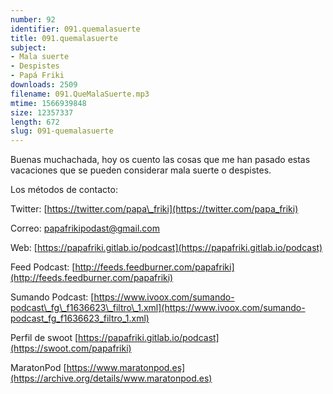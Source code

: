 ```yaml
---
number: 92
identifier: 091.quemalasuerte
title: 091.quemalasuerte
subject:
- Mala suerte
- Despistes
- Papá Friki
downloads: 2509
filename: 091.QueMalaSuerte.mp3
mtime: 1566939848
size: 12357337
length: 672
slug: 091-quemalasuerte
---
```

Buenas muchachada, hoy os cuento las cosas que me han pasado estas vacaciones que se pueden considerar mala suerte o despistes.

Los métodos de contacto:  

Twitter: [https://twitter.com/papa\_friki](https://twitter.com/papa_friki)

Correo: [papafrikipodast@gmail.com](https://archive.org/details/papafrikipodast@gmail.com)

Web: [https://papafriki.gitlab.io/podcast](https://papafriki.gitlab.io/podcast)

Feed Podcast: [http://feeds.feedburner.com/papafriki](http://feeds.feedburner.com/papafriki)

Sumando Podcast: [https://www.ivoox.com/sumando-podcast\_fg\_f1636623\_filtro\_1.xml](https://www.ivoox.com/sumando-podcast_fg_f1636623_filtro_1.xml)

Perfil de swoot [https://papafriki.gitlab.io/podcast](https://swoot.com/papafriki)

MaratonPod [https://www.maratonpod.es](https://archive.org/details/www.maratonpod.es)